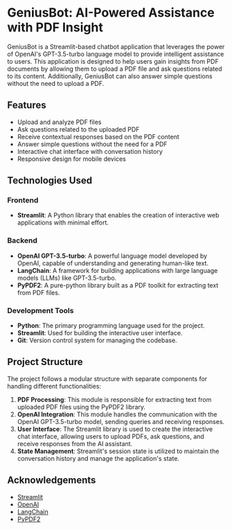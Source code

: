 # GeniusBot: AI-Powered Assistance with PDF Insight

GeniusBot is a Streamlit-based chatbot application that leverages the power of OpenAI's GPT-3.5-turbo language model to provide intelligent assistance to users. This application is designed to help users gain insights from PDF documents by allowing them to upload a PDF file and ask questions related to its content. Additionally, GeniusBot can also answer simple questions without the need to upload a PDF.

## Features

- Upload and analyze PDF files
- Ask questions related to the uploaded PDF
- Receive contextual responses based on the PDF content
- Answer simple questions without the need for a PDF
- Interactive chat interface with conversation history
- Responsive design for mobile devices

## Technologies Used

### Frontend
- **Streamlit**: A Python library that enables the creation of interactive web applications with minimal effort.

### Backend
- **OpenAI GPT-3.5-turbo**: A powerful language model developed by OpenAI, capable of understanding and generating human-like text.
- **LangChain**: A framework for building applications with large language models (LLMs) like GPT-3.5-turbo.
- **PyPDF2**: A pure-python library built as a PDF toolkit for extracting text from PDF files.

### Development Tools
- **Python**: The primary programming language used for the project.
- **Streamlit**: Used for building the interactive user interface.
- **Git**: Version control system for managing the codebase.

## Project Structure
The project follows a modular structure with separate components for handling different functionalities:

1. **PDF Processing**: This module is responsible for extracting text from uploaded PDF files using the PyPDF2 library.
2. **OpenAI Integration**: This module handles the communication with the OpenAI GPT-3.5-turbo model, sending queries and receiving responses.
3. **User Interface**: The Streamlit library is used to create the interactive chat interface, allowing users to upload PDFs, ask questions, and receive responses from the AI assistant.
4. **State Management**: Streamlit's session state is utilized to maintain the conversation history and manage the application's state.

## Acknowledgements

- [Streamlit](https://streamlit.io/)
- [OpenAI](https://openai.com/)
- [LangChain](https://python.langchain.com/)
- [PyPDF2](https://pythonhosted.org/PyPDF2/)